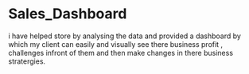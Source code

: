 # Sales_Dashboard

i have helped store by analysing the data and provided a dashboard  by which my client can easily and visually see there business profit , challenges infront of them and then make changes in there business stratergies.
